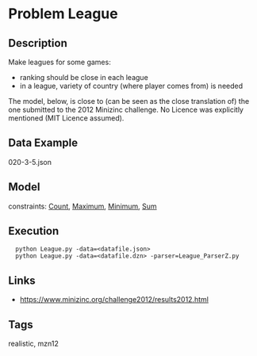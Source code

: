 # Problem League
## Description
Make leagues for some games:
 - ranking should be close in each league
 - in a league, variety of country (where player comes from) is needed

The model, below, is close to (can be seen as the close translation of) the one submitted to the 2012 Minizinc challenge.
No Licence was explicitly mentioned (MIT Licence assumed).

## Data Example
  020-3-5.json

## Model
  constraints: [Count](http://pycsp.org/documentation/constraints/Count), [Maximum](http://pycsp.org/documentation/constraints/Maximum), [Minimum](http://pycsp.org/documentation/constraints/Minimum), [Sum](http://pycsp.org/documentation/constraints/Sum)

## Execution
```
  python League.py -data=<datafile.json>
  python League.py -data=<datafile.dzn> -parser=League_ParserZ.py
```

## Links
  - https://www.minizinc.org/challenge2012/results2012.html

## Tags
  realistic, mzn12
